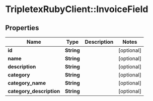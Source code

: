 # TripletexRubyClient::InvoiceField

## Properties
Name | Type | Description | Notes
------------ | ------------- | ------------- | -------------
**id** | **String** |  | [optional] 
**name** | **String** |  | [optional] 
**description** | **String** |  | [optional] 
**category** | **String** |  | [optional] 
**category_name** | **String** |  | [optional] 
**category_description** | **String** |  | [optional] 


